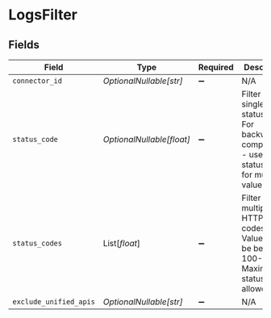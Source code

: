 # LogsFilter


## Fields

| Field                                                                                                   | Type                                                                                                    | Required                                                                                                | Description                                                                                             | Example                                                                                                 |
| ------------------------------------------------------------------------------------------------------- | ------------------------------------------------------------------------------------------------------- | ------------------------------------------------------------------------------------------------------- | ------------------------------------------------------------------------------------------------------- | ------------------------------------------------------------------------------------------------------- |
| `connector_id`                                                                                          | *OptionalNullable[str]*                                                                                 | :heavy_minus_sign:                                                                                      | N/A                                                                                                     | crm+salesforce                                                                                          |
| `status_code`                                                                                           | *OptionalNullable[float]*                                                                               | :heavy_minus_sign:                                                                                      | Filter by a single HTTP status code. For backward compatibility - use status_codes for multiple values. | 201                                                                                                     |
| `status_codes`                                                                                          | List[*float*]                                                                                           | :heavy_minus_sign:                                                                                      | Filter by multiple HTTP status codes. Values must be between 100-599. Maximum 50 status codes allowed.  | [<br/>200,<br/>201,<br/>204<br/>]                                                                       |
| `exclude_unified_apis`                                                                                  | *OptionalNullable[str]*                                                                                 | :heavy_minus_sign:                                                                                      | N/A                                                                                                     | vault,proxy                                                                                             |